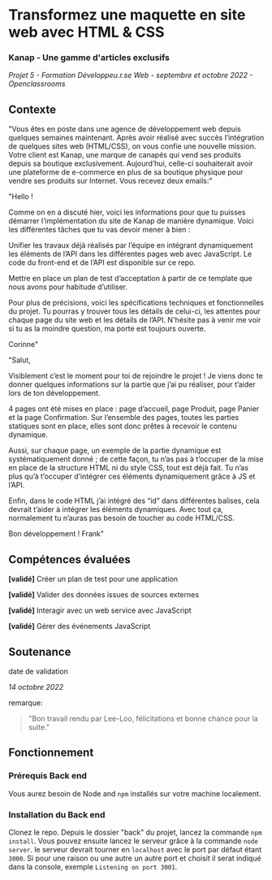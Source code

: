 # Transformez une maquette en site web avec HTML & CSS
### Kanap - Une gamme d'articles exclusifs
_Projet 5 - Formation Développeu.r.se Web - septembre et octobre 2022 - Openclassrooms_

## Contexte
"Vous êtes en poste dans une agence de développement web depuis quelques semaines maintenant. Après avoir réalisé avec succès l’intégration de quelques sites web (HTML/CSS), on vous confie une nouvelle mission.
Votre client est Kanap, une marque de canapés qui vend ses produits depuis sa boutique exclusivement. Aujourd’hui, celle-ci souhaiterait avoir une plateforme de e-commerce en plus de sa boutique physique pour vendre ses produits sur Internet.
Vous recevez deux emails:"

"Hello !

Comme on en a discuté hier, voici les informations pour que tu puisses démarrer l’implémentation du site de Kanap de manière dynamique. 
Voici les différentes tâches que tu vas devoir mener à bien :

Unifier les travaux déjà réalisés par l’équipe en intégrant dynamiquement les éléments de l’API dans les différentes pages web avec JavaScript. Le code du front-end et de l’API est disponible sur ce repo.

Mettre en place un plan de test d’acceptation à partir de ce template que nous avons pour habitude d’utiliser.

Pour plus de précisions, voici les spécifications techniques et fonctionnelles du projet. Tu pourras y trouver tous les détails de celui-ci, les attentes pour chaque page du site web et les détails de l’API. 
N'hésite pas à venir me voir si tu as la moindre question, ma porte est toujours ouverte.

Corinne"

"Salut,

Visiblement c’est le moment pour toi de rejoindre le projet ! Je viens donc te donner quelques informations sur la partie que j’ai pu réaliser, pour t’aider lors de ton développement.

4 pages ont été mises en place : page d’accueil, page Produit, page Panier et la page Confirmation. Sur l’ensemble des pages, toutes les parties statiques sont en place, elles sont donc prêtes à recevoir le contenu dynamique.

Aussi, sur chaque page, un exemple de la partie dynamique est systématiquement donné ; de cette façon, tu n’as pas à t’occuper de la mise en place de la structure HTML ni du style CSS, tout est déjà fait. Tu n’as plus qu’à t’occuper d’intégrer ces éléments dynamiquement grâce à JS et l’API.

Enfin, dans le code HTML j’ai intégré des “id” dans différentes balises, cela devrait t’aider à intégrer les éléments dynamiques. Avec tout ça, normalement tu n’auras pas besoin de toucher au code HTML/CSS.

Bon développement !
Frank"

## Compétences évaluées
**\[validé]** Créer un plan de test pour une application

**\[validé]** Valider des données issues de sources externes

**\[validé]** Interagir avec un web service avec JavaScript

**\[validé]** Gérer des événements JavaScript


## Soutenance
date de validation

_14 octobre 2022_

remarque: 
>"Bon travail rendu par Lee-Loo, félicitations et bonne chance pour la suite."

## Fonctionnement
### Prérequis Back end ###
Vous aurez besoin de Node and `npm` installés sur votre machine localement.

### Installation du Back end ###
Clonez le repo. Depuis le dossier "back" du projet, lancez la commande `npm install`. Vous pouvez ensuite lancez le serveur grâce à la commande `node server`. 
le serveur devrait tourner en `localhost` avec le port par défaut étant `3000`. Si pour une raison ou une autre un autre port et choisit il serat indiqué dans la console, exemple `Listening on port 3001`.